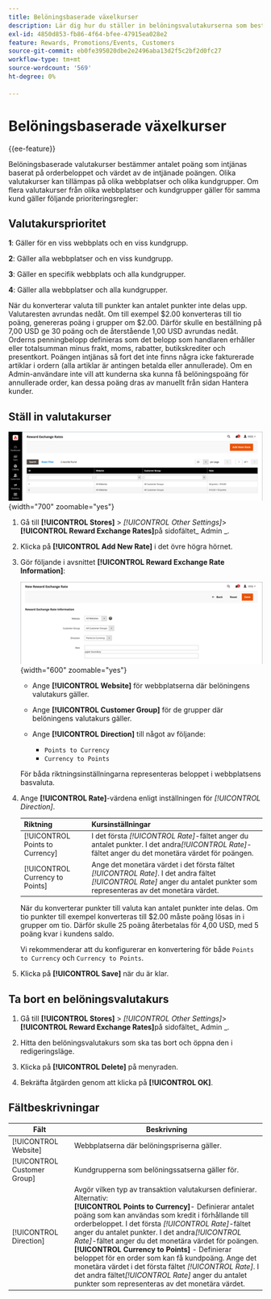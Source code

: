 ```yaml
---
title: Belöningsbaserade växelkurser
description: Lär dig hur du ställer in belöningsvalutakurserna som bestämmer antalet belöningspoäng som intjänas.
exl-id: 4850d853-fb86-4f64-bfee-47915ea028e2
feature: Rewards, Promotions/Events, Customers
source-git-commit: eb0fe395020dbe2e2496aba13d2f5c2bf2d0fc27
workflow-type: tm+mt
source-wordcount: '569'
ht-degree: 0%

---
```


# Belöningsbaserade växelkurser

{{ee-feature}}

Belöningsbaserade valutakurser bestämmer antalet poäng som intjänas baserat på orderbeloppet och värdet av de intjänade poängen. Olika valutakurser kan tillämpas på olika webbplatser och olika kundgrupper. Om flera valutakurser från olika webbplatser och kundgrupper gäller för samma kund gäller följande prioriteringsregler:

## Valutakursprioritet

**1**: Gäller för en viss webbplats och en viss kundgrupp.

**2**: Gäller alla webbplatser och en viss kundgrupp.

**3**: Gäller en specifik webbplats och alla kundgrupper.

**4**: Gäller alla webbplatser och alla kundgrupper.

När du konverterar valuta till punkter kan antalet punkter inte delas upp. Valutaresten avrundas nedåt. Om till exempel $2.00 konverteras till tio poäng, genereras poäng i grupper om $2.00. Därför skulle en beställning på 7,00 USD ge 30 poäng och de återstående 1,00 USD avrundas nedåt. Orderns penningbelopp definieras som det belopp som handlaren erhåller eller totalsumman minus frakt, moms, rabatter, butikskrediter och presentkort. Poängen intjänas så fort det inte finns några icke fakturerade artiklar i ordern (alla artiklar är antingen betalda eller annullerade). Om en Admin-användare inte vill att kunderna ska kunna få belöningspoäng för annullerade order, kan dessa poäng dras av manuellt från sidan Hantera kunder.

## Ställ in valutakurser

![Återbetalningsvalutakurser](./assets/reward-exchange-rates.png){width="700" zoomable="yes"}

1. Gå till **[!UICONTROL Stores]** > _[!UICONTROL Other Settings]_>**[!UICONTROL Reward Exchange Rates]**&#x200B;på sidofältet_ Admin _.

1. Klicka på **[!UICONTROL Add New Rate]** i det övre högra hörnet.

1. Gör följande i avsnittet **[!UICONTROL Reward Exchange Rate Information]**:

   ![Återbetalningsvalutakurser - information](./assets/reward-exchange-rate-new.png){width="600" zoomable="yes"}

   - Ange **[!UICONTROL Website]** för webbplatserna där belöningens valutakurs gäller.

   - Ange **[!UICONTROL Customer Group]** för de grupper där belöningens valutakurs gäller.

   - Ange **[!UICONTROL Direction]** till något av följande:

      - `Points to Currency`
      - `Currency to Points`

   För båda riktningsinställningarna representeras beloppet i webbplatsens basvaluta.

1. Ange **[!UICONTROL Rate]**-värdena enligt inställningen för _[!UICONTROL Direction]_.

   | Riktning | Kursinställningar |
   |---------|-------------|
   | [!UICONTROL Points to Currency] | I det första _[!UICONTROL Rate]_-fältet anger du antalet punkter. I det andra&#x200B;_[!UICONTROL Rate]_-fältet anger du det monetära värdet för poängen. |
   | [!UICONTROL Currency to Points] | Ange det monetära värdet i det första fältet _[!UICONTROL Rate]_. I det andra fältet&#x200B;_[!UICONTROL Rate]_ anger du antalet punkter som representeras av det monetära värdet. |

   När du konverterar punkter till valuta kan antalet punkter inte delas. Om tio punkter till exempel konverteras till $2.00 måste poäng lösas in i grupper om tio. Därför skulle 25 poäng återbetalas för 4,00 USD, med 5 poäng kvar i kundens saldo.

   Vi rekommenderar att du konfigurerar en konvertering för både `Points to Currency` och `Currency to Points`.

1. Klicka på **[!UICONTROL Save]** när du är klar.

## Ta bort en belöningsvalutakurs

1. Gå till **[!UICONTROL Stores]** > _[!UICONTROL Other Settings]_>**[!UICONTROL Reward Exchange Rates]**&#x200B;på sidofältet_ Admin _.

1. Hitta den belöningsvalutakurs som ska tas bort och öppna den i redigeringsläge.

1. Klicka på **[!UICONTROL Delete]** på menyraden.

1. Bekräfta åtgärden genom att klicka på **[!UICONTROL OK]**.

## Fältbeskrivningar

| Fält | Beskrivning |
|--- |--- |
| [!UICONTROL Website] | Webbplatserna där belöningspriserna gäller. |
| [!UICONTROL Customer Group] | Kundgrupperna som belöningssatserna gäller för. |
| [!UICONTROL Direction] | Avgör vilken typ av transaktion valutakursen definierar. Alternativ: <br/>**[!UICONTROL Points to Currency]**- Definierar antalet poäng som kan användas som kredit i förhållande till orderbeloppet. I det första _[!UICONTROL Rate]_-fältet anger du antalet punkter. I det andra&#x200B;_[!UICONTROL Rate]_-fältet anger du det monetära värdet för poängen.<br/>**[!UICONTROL Currency to Points]** - Definierar beloppet för en order som kan få kundpoäng. Ange det monetära värdet i det första fältet _[!UICONTROL Rate]_. I det andra fältet&#x200B;_[!UICONTROL Rate]_ anger du antalet punkter som representeras av det monetära värdet. |
